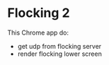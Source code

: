 Flocking 2
================================

This Chrome app do:
- get udp from flocking server
- render flocking lower screen
